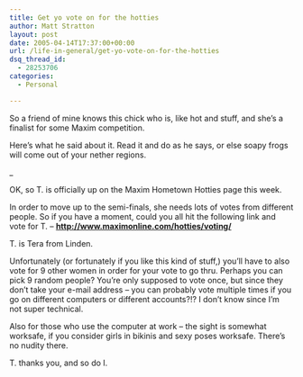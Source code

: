 ```yaml
---
title: Get yo vote on for the hotties
author: Matt Stratton
layout: post
date: 2005-04-14T17:37:00+00:00
url: /life-in-general/get-yo-vote-on-for-the-hotties
dsq_thread_id:
  - 28253706
categories:
  - Personal

---
```

So a friend of mine knows this chick who is, like hot and stuff, and she&#8217;s a finalist for some Maxim competition.

Here&#8217;s what he said about it. Read it and do as he says, or else soapy frogs will come out of your nether regions.
  
_
  
OK, so T. is officially up on the Maxim Hometown Hotties page this week.</p> 

In order to move up to the semi-finals, she needs lots of votes from different people. So if you have a moment, could you all hit the following link and vote for T. &#8211; **http://www.maximonline.com/hotties/voting/**

T. is Tera from Linden.

Unfortunately (or fortunately if you like this kind of stuff,) you&#8217;ll have to also vote for 9 other women in order for your vote to go thru. Perhaps you can pick 9 random people? You&#8217;re only supposed to vote once, but since they don&#8217;t take your e-mail address &#8211; you can probably vote multiple times if you go on different computers or different accounts?!? I don&#8217;t know since I&#8217;m not super technical.

Also for those who use the computer at work &#8211; the sight is somewhat worksafe, if you consider girls in bikinis and sexy poses worksafe. There&#8217;s no nudity there.

T. thanks you, and so do I.</i>